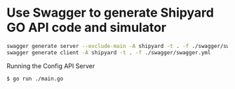 # Use Swagger to generate Shipyard GO API code and simulator

```bash
swagger generate server --exclude-main -A shipyard -t . -f ./swagger/swagger.yml
swagger generate client -A shipyard -t . -f ./swagger/swagger.yml
```

Running the Config API Server

```bash
$ go run ./main.go
```
